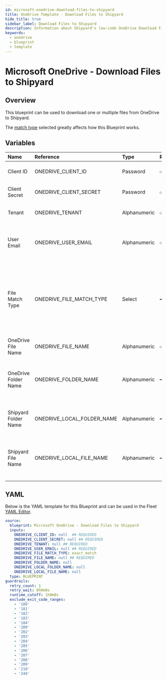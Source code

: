 ```yaml
---
id: microsoft-onedrive-download-files-to-shipyard
title: OneDrive Template - Download Files to Shipyard
hide_title: true
sidebar_label: Download Files to Shipyard
description: Information about Shipyard's low-code OneDrive Download Files to Shipyard blueprint. Quickly download one or multiple files from Microsoft OneDrive to Shipyard
keywords:
  - onedrive
  - blueprint
  - template
---
```


# Microsoft OneDrive - Download Files to Shipyard



## Overview

This blueprint can be used to download one or multiple files from OneDrive to Shipyard. 

The [match type](https://www.shipyardapp.com/docs/reference/blueprint-library/match-type/) selected greatly affects how this Blueprint works.

## Variables

| Name | Reference | Type | Required | Default | Options | Description             |
|:-----|:----------|:-----|:---------|:--------|:--------|:------------------------|
| Client ID | ONEDRIVE_CLIENT_ID | Password | :white_check_mark: | - | - | The Client ID of the app created in Azure |
| Client Secret | ONEDRIVE_CLIENT_SECRET | Password | :white_check_mark: | - | - | The secret value of the app created in Azure |
| Tenant | ONEDRIVE_TENANT | Alphanumeric | :white_check_mark: | - | - | The ID of the tenant associated with the app |
| User Email | ONEDRIVE_USER_EMAIL | Alphanumeric | :white_check_mark: | - | - | The email of the user to impersonate. The user must be a member of the organization/tenant |
| File Match Type | ONEDRIVE_FILE_MATCH_TYPE | Select | :heavy_minus_sign: | `exact_match` | Exact Match: `exact_match`<br></br><br></br>Regex Match: `regex_match`<br></br><br></br> | The match type used to identify files to load |
| OneDrive File Name | ONEDRIVE_FILE_NAME | Alphanumeric | :white_check_mark: | - | - | The name of the file(s) to download from OneDrive |
| OneDrive Folder Name | ONEDRIVE_FOLDER_NAME | Alphanumeric | :heavy_minus_sign: | - | - | The folder name within OneDrive where the files reside. If omitted, the blueprint will search within the root directory |
| Shipyard Folder Name | ONEDRIVE_LOCAL_FOLDER_NAME | Alphanumeric | :heavy_minus_sign: | - | - | The optional name of the folder where the data should be downloaded to in Shipyard |
| Shipyard File Name | ONEDRIVE_LOCAL_FILE_NAME | Alphanumeric | :heavy_minus_sign: | - | - | The name of the file(s) once downloaded from OneDrive. If omitted, the original file name will be used |




## YAML

Below is the YAML template for this Blueprint and can be used in the
Fleet [YAML Editor](../../reference/fleets/yaml-editor.md).

```yaml
source:
  blueprint: Microsoft OneDrive - Download Files to Shipyard
  inputs:
    ONEDRIVE_CLIENT_ID: null  ## REQUIRED
    ONEDRIVE_CLIENT_SECRET: null ## REQUIRED
    ONEDRIVE_TENANT: null ## REQUIRED
    ONEDRIVE_USER_EMAIL: null ## REQUIRED
    ONEDRIVE_FILE_MATCH_TYPE: exact_match
    ONEDRIVE_FILE_NAME: null ## REQUIRED
    ONEDRIVE_FOLDER_NAME: null
    ONEDRIVE_LOCAL_FOLDER_NAME: null
    ONEDRIVE_LOCAL_FILE_NAME: null
  type: BLUEPRINT
guardrails:
  retry_count: 1
  retry_wait: 0h0m0s
  runtime_cutoff: 1h0m0s
  exclude_exit_code_ranges:
    - '180'
    - '181'
    - '182'
    - '183'
    - '184'
    - '200'
    - '202'
    - '203'
    - '204'
    - '205'
    - '206'
    - '207'
    - '208'
    - '209'
    - '210'
    - '249'
 ```


